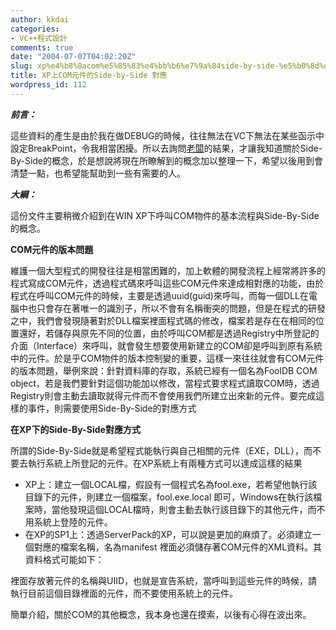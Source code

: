 ```yaml
---
author: kkdai
categories:
- VC++程式設計
comments: true
date: "2004-07-07T04:02:20Z"
slug: xp%e4%b8%8acom%e5%85%83%e4%bb%b6%e7%9a%84side-by-side-%e5%b0%8d%e6%87%89
title: XP上COM元件的Side-by-Side 對應
wordpress_id: 112
---
```


_**前言：**_

這些資料的產生是由於我在做DEBUG的時候，往往無法在VC下無法在某些函示中設定BreakPoint，令我相當困擾。所以去詢問[老闆](http://baby.homeip.net/patrick/)的結果，才讓我知道關於Side-By-Side的概念，於是想說將現在所瞭解到的概念加以整理一下，希望以後用到會清楚一點，也希望能幫助到一些有需要的人。

_**大綱：**_

這份文件主要稍微介紹到在WIN XP下呼叫COM物件的基本流程與Side-By-Side的概念。
<!--more-->


**COM元件的版本問題**

維護一個大型程式的開發往往是相當困難的，加上軟體的開發流程上經常將許多的程式寫成COM元件，透過程式碼來呼叫這些COM元件來達成相對應的功能，由於程式在呼叫COM元件的時候，主要是透過uuid(guid)來呼叫，而每一個DLL在電腦中也只會存在著唯一的識別子，所以不會有名稱衝突的問題，但是在程式的研發之中，我們會發現隨著對於DLL檔案裡面程式碼的修改，檔案若是存在在相同的位置還好，若儲存與原先不同的位置，由於呼叫COM都是透過Registry中所登記的介面（Interface）來呼叫，就會發生想要使用新建立的COM卻是呼叫到原有系統中的元件。於是乎COM物件的版本控制變的重要，這樣一來往往就會有COM元件的版本問題，舉例來說：針對資料庫的存取，系統已經有一個名為FoolDB COM object，若是我們要針對這個功能加以修改，當程式要求程式讀取COM時，透過Registry則會主動去讀取就得元件而不會使用我們所建立出來新的元件。要完成這樣的事件，則需要使用Side-By-Side的對應方式

**在XP下的Side-By-Side對應方式**

所謂的Side-By-Side就是希望程式能執行與自己相關的元件（EXE，DLL），而不要去執行系統上所登記的元件。在XP系統上有兩種方式可以達成這樣的結果

  * XP上：建立一個LOCAL檔，假設有一個程式名為fool.exe，若希望他執行該目錄下的元件，則建立一個檔案，fool.exe.local 即可，Windows在執行該檔案時，當他發現這個LOCAL檔時，則會主動去執行該目錄下的其他元件，而不用系統上登陸的元件。
  * 在XP的SP1上：透過ServerPack的XP，可以說是更加的麻煩了。必須建立一個對應的檔案名稱，名為manifest 裡面必須儲存著COM元件的XML資料。其資料格式可能如下：



<blockquote>

> 
> <comInterfaceExternalProxyStub  
         name="IAEClip"  
         iid="{37EFF48E-09F1-4100-B3FA-E77258366D39}"  
         proxyStubClsid32="{AE864E00-365F-44EE-A642-532883027E8C}"  
         numMethods="18"  
    />
> 
> 
</blockquote>

裡面存放著元件的名稱與UIID，也就是宣告系統，當呼叫到這些元件的時候，請執行目前這個目錄裡面的元件，而不要使用系統上的元件。

簡單介紹，關於COM的其他概念，我本身也還在摸索，以後有心得在波出來。
